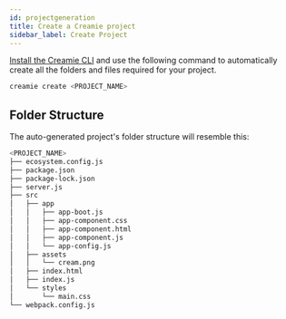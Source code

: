 ```yaml
---
id: projectgeneration
title: Create a Creamie project
sidebar_label: Create Project
---
```


[Install the Creamie CLI](https://creamie.now.sh/docs/installation) and use the following command to automatically create all the folders and files required for your project.

```sh
creamie create <PROJECT_NAME>
```

## Folder Structure

The auto-generated project's folder structure will resemble this:

```sh
<PROJECT_NAME>
├── ecosystem.config.js
├── package.json
├── package-lock.json
├── server.js
├── src
│   ├── app
│   │   ├── app-boot.js
│   │   ├── app-component.css
│   │   ├── app-component.html
│   │   ├── app-component.js
│   │   └── app-config.js
│   ├── assets
│   │   └── cream.png
│   ├── index.html
│   ├── index.js
│   └── styles
│       └── main.css
└── webpack.config.js
```
